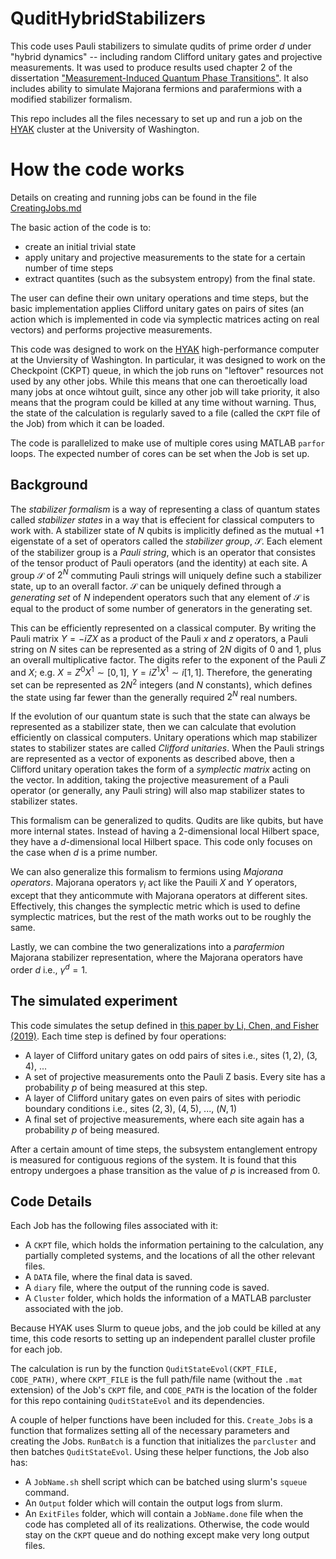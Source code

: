 # QuditHybridStabilizers
This code uses Pauli stabilizers to simulate qudits of prime order $d$ under "hybrid dynamics" -- including random Clifford unitary gates and projective measurements.
It was used to produce results used chapter 2 of the dissertation ["Measurement-Induced Quantum Phase Transitions"](https://www.proquest.com/docview/2838107649). 
It also includes ability to simulate Majorana fermions and parafermions with a modified stabilizer formalism.

This repo includes all the files necessary to set up and run a job on the [HYAK](https://hyak.uw.edu) cluster at the University of Washington.

# How the code works

Details on creating and running jobs can be found in the file [CreatingJobs.md](https://github.com/JWMerritt/QuditHybridStabilizers/blob/main/CreatingJobs.md)

The basic action of the code is to:
- create an initial trivial state
- apply unitary and projective measurements to the state for a certain number of time steps
- extract quantites (such as the subsystem entropy) from the final state.

The user can define their own unitary operations and time steps, but the basic implementation applies Clifford unitary gates on pairs of sites (an action which is implemented in code via symplectic matrices acting on real vectors) and performs projective measurements.

This code was designed to work on the [HYAK](https://hyak.uw.edu) high-performance computer at the Unviersity of Washington. In particular, it was designed to work on the Checkpoint (CKPT) queue, in which the job runs on "leftover" resources not used by any other jobs. While this means that one can theroetically load many jobs at once wihtout guilt, since any other job will take priority, it also means that the program could be killed at any time without warning. Thus, the state of the calculation is regularly saved to a file (called the `CKPT` file of the Job) from which it can be loaded. 

The code is parallelized to make use of multiple cores using MATLAB `parfor` loops. The expected number of cores can be set when the Job is set up.

## Background

The *stabilizer formalism* is a way of representing a class of quantum states called *stabilizer states* in a way that is effecient for classical computers to work with. A stabilizer state of $N$ qubits is implicitly defined as the mutual $+1$ eigenstate of a set of operators called the *stabilizer group*, $\mathcal{S}$. Each element of the stabilizer group is a *Pauli string*, which is an operator that consistes of the tensor product of Pauli operators (and the identity) at each site. A group $\mathcal{S}$ of $2^N$ commuting Pauli strings will uniquely define such a stabilizer state, up to an overall factor. $\mathcal{S}$ can be uniquely defined through a *generating set* of $N$ independent operators such that any element of $\mathcal{S}$ is equal to the product of some number of generators in the generating set.

This can be efficiently represented on a classical computer. By writing the Pauli matrix ${Y = -iZX}$ as a product of the Pauli $x$ and $z$ operators, a Pauli string on $N$ sites can be represented as a string of $2N$ digits of 0 and 1, plus an overall multiplicative factor. The digits refer to the exponent of the Pauli $Z$ and $X$; e.g. ${X = Z^0 X^1 \sim [0,1]}$, ${Y = i Z^1 X^1\sim i[1,1]}$. Therefore, the generating set can be represented as $2N^2$ integers (and $N$ constants), which defines the state using far fewer than the generally required $2^N$ real numbers.

If the evolution of our quantum state is such that the state can always be represented as a stabilizer state, then we can calculate that evolution efficiently on classical computers. Unitary operations which map stabilizer states to stabilizer states are called *Clifford unitaries*. When the Pauli strings are represented as a vector of exponents as described above, then a Clifford unitary operation takes the form of a *symplectic matrix* acting on the vector. In addition, taking the projective measurement of a Pauli operator (or generally, any Pauli string) will also map stabilizer states to stabilizer states.

This formalism can be generalized to qudits. Qudits are like qubits, but have more internal states. Instead of having a 2-dimensional local Hilbert space, they have a $d$-dimensional local Hilbert space. This code only focuses on the case when $d$ is a prime number.

We can also generalize this formalism to fermions using *Majorana operators*. Majorana operators $\gamma_i$ act like the Pauili $X$ and $Y$ operators, except that they anticommute with Majorana operators at different sites. Effectively, this changes the symplectic metric which is used to define symplectic matrices, but the rest of the math works out to be roughly the same.

Lastly, we can combine the two generalizations into a *parafermion* Majorana stabilizer representation, where the Majorana operators have order $d$ i.e., $\gamma^d = 1$.

## The simulated experiment

This code simulates the setup defined in [this paper by Li, Chen, and Fisher (2019)](https://doi.org/10.1103/PhysRevB.100.134306). Each time step is defined by four operations:

 - A layer of Clifford unitary gates on odd pairs of sites i.e., sites $(1,2)$, $(3,4)$, ...
 - A set of projective measurements onto the Pauli Z basis. Every site has a probability $p$ of being measured at this step.
 - A layer of Clifford unitary gates on even pairs of sites with periodic boundary conditions i.e., sites $(2,3)$, $(4,5)$, ..., $(N,1)$
 - A final set of projective measurements, where each site again has a probability $p$ of being measured.

After a certain amount of time steps, the subsystem entanglement entropy is measured for contiguous regions of the system. It is found that this entropy undergoes a phase transition as the value of $p$ is increased from $0$.

## Code Details

Each Job has the following files associated with it:
 - A `CKPT` file, which holds the information pertaining to the calculation, any partially completed systems, and the locations of all the other relevant files.
 - A `DATA` file, where the final data is saved.
 - A `diary` file, where the output of the running code is saved.
 - A `Cluster` folder, which holds the information of a MATLAB parcluster associated with the job.

Because HYAK uses Slurm to queue jobs, and the job could be killed at any time, this code resorts to setting up an independent parallel cluster profile for each job.

The calculation is run by the function `QuditStateEvol(CKPT_FILE, CODE_PATH)`, where `CKPT_FILE` is the full path/file name (without the `.mat` extension) of the Job's `CKPT` file, and `CODE_PATH` is the location of the folder for this repo containing `QuditStateEvol` and its dependencies.

A couple of helper functions have been included for this. `Create_Jobs` is a function that formalizes setting all of the necessary parameters and creating the Jobs. `RunBatch` is a function that initializes the `parcluster` and then batches `QuditStateEvol`. Using these helper functions, the Job also has:

 - A `JobName.sh` shell script which can be batched using slurm's `squeue` command.
 - An `Output` folder which will contain the output logs from slurm.
 - An `ExitFiles` folder, which will contain a `JobName.done` file when the code has completed all of its realizations. Otherwise, the code would stay on the `CKPT` queue and do nothing except make very long output files.
